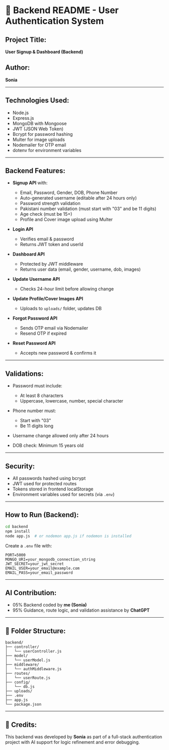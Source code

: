 # 📘 Backend README - User Authentication System

## Project Title:

**User Signup & Dashboard (Backend)**

## Author:

**Sonia**

---

## Technologies Used:

* Node.js
* Express.js
* MongoDB with Mongoose
* JWT (JSON Web Token)
* Bcrypt for password hashing
* Multer for image uploads
* Nodemailer for OTP email
* dotenv for environment variables

---

## Backend Features:

* **Signup API** with:

  * Email, Password, Gender, DOB, Phone Number
  * Auto-generated username (editable after 24 hours only)
  * Password strength validation
  * Pakistani number validation (must start with "03" and be 11 digits)
  * Age check (must be 15+)
  * Profile and Cover image upload using Multer

* **Login API**

  * Verifies email & password
  * Returns JWT token and userId

* **Dashboard API**

  * Protected by JWT middleware
  * Returns user data (email, gender, username, dob, images)

* **Update Username API**

  * Checks 24-hour limit before allowing change

* **Update Profile/Cover Images API**

  * Uploads to `uploads/` folder, updates DB

* **Forgot Password API**

  * Sends OTP email via Nodemailer
  * Resend OTP if expired

* **Reset Password API**

  * Accepts new password & confirms it

---

## Validations:

* Password must include:

  * At least 8 characters
  * Uppercase, lowercase, number, special character
* Phone number must:

  * Start with "03"
  * Be 11 digits long
* Username change allowed only after 24 hours
* DOB check: Minimum 15 years old

---

## Security:

* All passwords hashed using bcrypt
* JWT used for protected routes
* Tokens stored in frontend localStorage
* Environment variables used for secrets (via `.env`)

---

## How to Run (Backend):

```bash
cd backend
npm install
node app.js  # or nodemon app.js if nodemon is installed
```

Create a `.env` file with:

```
PORT=5000
MONGO_URI=your_mongodb_connection_string
JWT_SECRET=your_jwt_secret
EMAIL_USER=your_email@example.com
EMAIL_PASS=your_email_password
```

---

## AI Contribution:

* 05% Backend coded by **me (Sonia)**
* 95% Guidance, route logic, and validation assistance by **ChatGPT**

---

## 📁 Folder Structure:

```
backend/
├── controller/
│   └── userController.js
├── model/
│   └── userModel.js
├── middleware/
│   └── authMiddleware.js
├── routes/
│   └── userRoute.js
├── config/
│   └── db.js
├── uploads/
├── .env
├── app.js
└── package.json
```

---

## 💬 Credits:

This backend was developed by **Sonia** as part of a full-stack authentication project with AI support for logic refinement and error debugging.
